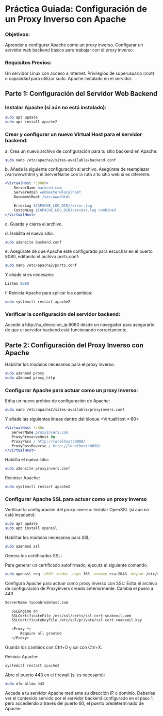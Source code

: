 # Práctica Guiada: Configuración de un Proxy Inverso con Apache
### Objetivos:
Aprender a configurar Apache como un proxy inverso.
Configurar un servidor web backend básico para trabajar con el proxy inverso.
### Requisitos Previos:
Un servidor Linux con acceso a Internet.
Privilegios de superusuario (root) o capacidad para utilizar sudo.
Apache instalado en el servidor.


## Parte 1: Configuración del Servidor Web Backend
### Instalar Apache (si aún no está instalado):

```sh
sudo apt update
sudo apt install apache2
```
### Crear y configurar un nuevo Virtual Host para el servidor backend:

a. Crea un nuevo archivo de configuración para tu sitio backend en Apache:

 ```sh
 sudo nano /etc/apache2/sites-available/backend.conf
 ```
b. Añade la siguiente configuración al archivo. Asegúrate de reemplazar /var/www/html y el ServerName con la ruta a tu sitio web si es diferente:

 ```apache
 <VirtualHost *:8080>
     ServerName backend.com
     ServerAdmin webmaster@localhost
     DocumentRoot /var/www/html

     ErrorLog ${APACHE_LOG_DIR}/error.log
     CustomLog ${APACHE_LOG_DIR}/access.log combined
 </VirtualHost>
 ```
c. Guarda y cierra el archivo.

d. Habilita el nuevo sitio:

 ```bash
 sudo a2ensite backend.conf
 ```
e. Asegúrate de que Apache esté configurado para escuchar en el puerto 8080, editando el archivo ports.conf:

 ```bash
 sudo nano /etc/apache2/ports.conf
 ```

 Y añade si es necesario:

 ```apache
 Listen 8080
 ```
f. Reinicia Apache para aplicar los cambios:

 ```bash
 sudo systemctl restart apache2
 ```
### Verificar la configuración del servidor backend:

Accede a http://tu_direccion_ip:8080 desde un navegador para asegurarte de que el servidor backend está funcionando correctamente.

## Parte 2: Configuración del Proxy Inverso con Apache
Habilitar los módulos necesarios para el proxy inverso:
 ```sh
sudo a2enmod proxy
sudo a2enmod proxy_http
 ```
### Configurar Apache para actuar como un proxy inverso:

Edita un nuevo archivo de configuración de Apache:
 ```sh
sudo nano /etc/apache2/sites-available/proxyinvers.conf
 ```
Y añade las siguientes líneas dentro del bloque <VirtualHost *:80>

 ```apache
<VirtualHost *:80>
    ServerName proxyinvers.com
    ProxyPreserveHost On
    ProxyPass / http://localhost:8080/
    ProxyPassReverse / http://localhost:8080/
</VirtualHost>
 ```
 Habilita el nuevo sitio:

 ```bash
 sudo a2ensite proxyinvers.conf
 ```
Reiniciar Apache:
 ```sh
sudo systemctl restart apache2
 ```
### Configurar Apache SSL para actuar como un proxy inverso 

Verificar la configuración del proxy inverso:
Instalar OpenSSL (si aún no está instalado):

```sh
sudo apt update
sudo apt install openssl
```

Habilitar los módulos necesarios para SSL:
 ```sh
sudo a2enmod ssl
 ```
Genera los certificados SSL:

Para generar un certificado autofirmado, ejecuta el siguiente comando.
 ```sh
sudo openssl req -x509 -nodes -days 365 -newkey rsa:2048 -keyout /etc/ssl/private/apache-selfsigned.key -out /etc/ssl/certs/apache-selfsigned.crt
 ```
Configura Apache para actuar como proxy inverso con SSL:
Edita el archivo de configuración de Proxyinvers creado anteriormente. Cambia el puero a 443.
 ```sh
ServerName tunombredehost.com

    SSLEngine on
    SSLCertificateFile /etc/ssl/certs/ssl-cert-snakeoil.pem
    SSLCertificateKeyFile /etc/ssl/private/ssl-cert-snakeoil.key

    <Proxy *>
        Require all granted
    </Proxy>
 ```
Guarda los cambios con Ctrl+O y sal con Ctrl+X.

Reinicia Apache:
 ```sh
systemctl restart apache2
 ```

Abre el puerto 443 en el firewall (si es necesario):
```sh
sudo ufw allow 443
 ```
Accede a tu servidor Apache mediante su dirección IP o dominio. Deberías ver el contenido servido por el servidor backend configurado en el paso 1, pero accediendo a través del puerto 80, el puerto predeterminado de Apache.

